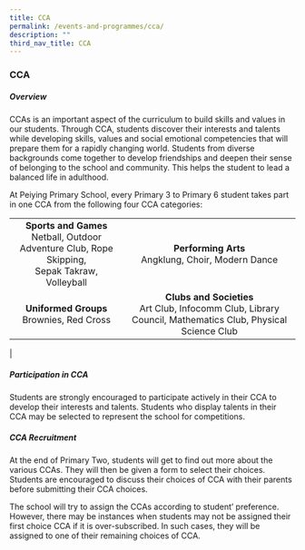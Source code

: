 ```yaml
---
title: CCA
permalink: /events-and-programmes/cca/
description: ""
third_nav_title: CCA
---
```

### **CCA**
##### **Overview**
CCAs is an important aspect of the curriculum to build skills and values in our students. Through CCA, students discover their interests and talents while developing skills, values and social emotional competencies that will prepare them for a rapidly changing world. Students from diverse backgrounds come together to develop friendships and deepen their sense of belonging to the school and community. This helps the student to lead a balanced life in adulthood.

At Peiying Primary School, every Primary 3 to Primary 6 student takes part in one CCA from the following four CCA categories:

|  |  |
|:---:|:---:|
| **Sports and Games**<br>Netball, Outdoor Adventure Club, Rope Skipping,<br>Sepak Takraw, Volleyball | **Performing Arts**<br>Angklung, Choir, Modern Dance |
| **Uniformed Groups**<br>Brownies, Red Cross | **Clubs and Societies**<br>Art Club, Infocomm Club, Library Council, Mathematics Club, Physical Science Club |
|

##### **Participation in CCA**
Students are strongly encouraged to participate actively in their CCA to develop their interests and talents. Students who display talents in their CCA may be selected to represent the school for competitions.

##### **CCA Recruitment**
At the end of Primary Two, students will get to find out more about the various CCAs. They will then be given a form to select their choices. Students are encouraged to discuss their choices of CCA with their parents before submitting their CCA choices.

The school will try to assign the CCAs according to student’ preference. However, there may be instances when students may not be assigned their first choice CCA if it is over-subscribed. In such cases, they will be assigned to one of their remaining choices of CCA.